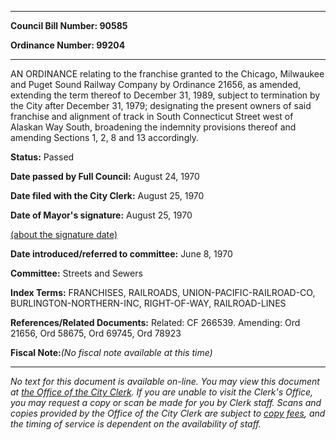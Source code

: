 

********

**Council Bill Number: 90585**
   
**Ordinance Number: 99204**
********

 AN ORDINANCE relating to the franchise granted to the Chicago, Milwaukee and Puget Sound Railway Company by Ordinance 21656, as amended, extending the term thereof to December 31, 1989, subject to termination by the City after December 31, 1979; designating the present owners of said franchise and alignment of track in South Connecticut Street west of Alaskan Way South, broadening the indemnity provisions thereof and amending Sections 1, 2, 8 and 13 accordingly.

**Status:** Passed
   
**Date passed by Full Council:** August 24, 1970
   
**Date filed with the City Clerk:** August 25, 1970
   
**Date of Mayor's signature:** August 25, 1970
   
[(about the signature date)](/~public/approvaldate.htm)
   
   
   
**Date introduced/referred to committee:** June 8, 1970
   
**Committee:** Streets and Sewers
   
   
**Index Terms:** FRANCHISES, RAILROADS, UNION-PACIFIC-RAILROAD-CO, BURLINGTON-NORTHERN-INC, RIGHT-OF-WAY, RAILROAD-LINES

**References/Related Documents:** Related: CF 266539. Amending: Ord 21656, Ord 58675, Ord 69745, Ord 78923

**Fiscal Note:**_(No fiscal note available at this time)_
********

_No text for this document is available on-line. You may view this document at [the Office of the City Clerk](http://www.seattle.gov/leg/clerk/contactUs.htm). If you are unable to visit the Clerk's Office, you may request a copy or scan be made for you by Clerk staff. Scans and copies provided by the Office of the City Clerk are subject to [copy fees](http://clerk.seattle.gov/~public/clerkfees.htm), and the timing of service is dependent on the availability of staff._

